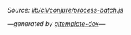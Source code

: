 _Source: [lib/cli/conjure/process-batch.js](../lib/cli/conjure/process-batch.js)_


_&mdash;generated by [gitemplate-dox](https://github.com/codeactual/gitemplate-dox)&mdash;_
